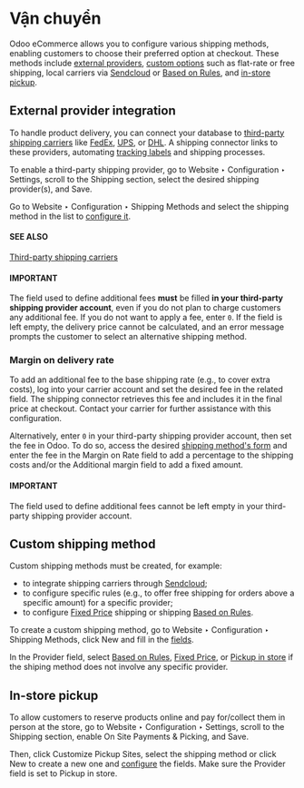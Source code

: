 # Vận chuyển

Odoo eCommerce allows you to configure various shipping methods, enabling customers to choose
their preferred option at checkout. These methods include [external providers](#ecommerce-shipping-external-provider), [custom options](#ecommerce-shipping-custom-method)
such as flat-rate or free shipping, local carriers via
[Sendcloud](../../inventory_and_mrp/inventory/shipping_receiving/setup_configuration/sendcloud_shipping.md)
or [Based on Rules](../../inventory_and_mrp/inventory/shipping_receiving/setup_configuration/#inventory-shipping-rules), and [in-store pickup](#ecommerce-shipping-instore-pickup).

<a id="ecommerce-shipping-external-provider"></a>

## External provider integration

To handle product delivery, you can connect your database to [third-party shipping carriers](../../inventory_and_mrp/inventory/shipping_receiving/setup_configuration/third_party_shipper.md)
like [FedEx](../../inventory_and_mrp/inventory/shipping_receiving/setup_configuration/fedex.md),
[UPS](../../inventory_and_mrp/inventory/shipping_receiving/setup_configuration/ups_credentials.md),
or [DHL](../../inventory_and_mrp/inventory/shipping_receiving/setup_configuration/dhl_credentials.md).
A shipping connector links to these providers, automating [tracking labels](../../inventory_and_mrp/inventory/shipping_receiving/setup_configuration/labels.md) and shipping
processes.

To enable a third-party shipping provider, go to Website ‣ Configuration ‣
Settings, scroll to the Shipping section, select the desired shipping provider(s),
and Save.

Go to Website ‣ Configuration ‣ Shipping Methods and select the shipping method
in the list to [configure it](../../inventory_and_mrp/inventory/shipping_receiving/setup_configuration/third_party_shipper.md#inventory-shipping-receiving-configure-delivery-method).

#### SEE ALSO
[Third-party shipping carriers](../../inventory_and_mrp/inventory/shipping_receiving/setup_configuration/third_party_shipper.md)

#### IMPORTANT
The field used to define additional fees **must** be filled **in your third-party shipping
provider account**, even if you do not plan to charge customers any additional fee. If you do not
want to apply a fee, enter `0`. If the field is left empty, the delivery price cannot be
calculated, and an error message prompts the customer to select an alternative shipping method.

### Margin on delivery rate

To add an additional fee to the base shipping rate (e.g., to cover extra costs), log into your
carrier account and set the desired fee in the related field. The shipping connector retrieves this
fee and includes it in the final price at checkout. Contact your carrier for further assistance
with this configuration.

Alternatively, enter `0` in your third-party shipping provider account, then set the fee in Odoo.
To do so, access the desired [shipping method's form](../../inventory_and_mrp/inventory/shipping_receiving/setup_configuration/third_party_shipper.md#inventory-shipping-receiving-configure-delivery-method) and enter the fee in the Margin
on Rate field to add a percentage to the shipping costs and/or the Additional margin
field to add a fixed amount.

#### IMPORTANT
The field used to define additional fees cannot be left empty in your third-party shipping
provider account.

<a id="ecommerce-shipping-custom-method"></a>

## Custom shipping method

Custom shipping methods must be created, for example:

- to integrate shipping carriers through [Sendcloud](../../inventory_and_mrp/inventory/shipping_receiving/setup_configuration/sendcloud_shipping.md);
- to configure specific rules (e.g., to offer free shipping for orders above a specific amount) for
  a specific provider;
- to configure [Fixed Price](../../inventory_and_mrp/inventory/shipping_receiving/setup_configuration/#inventory-shipping-fixed) shipping or shipping
  [Based on Rules](../../inventory_and_mrp/inventory/shipping_receiving/setup_configuration/#inventory-shipping-rules).

To create a custom shipping method, go to Website ‣ Configuration ‣
Shipping Methods, click New and fill in the [fields](../../inventory_and_mrp/inventory/shipping_receiving/setup_configuration/third_party_shipper.md#inventory-shipping-receiving-shipping-methods-details).

In the Provider field, select [Based on Rules](../../inventory_and_mrp/inventory/shipping_receiving/setup_configuration/#inventory-shipping-rules),
[Fixed Price](../../inventory_and_mrp/inventory/shipping_receiving/setup_configuration/#inventory-shipping-fixed), or [Pickup in store](../../inventory_and_mrp/inventory/shipping_receiving/setup_configuration/#inventory-shipping-pickup)
if the shiping method does not involve any specific provider.

<a id="ecommerce-shipping-instore-pickup"></a>

## In-store pickup

To allow customers to reserve products online and pay for/collect them in person at the store, go to
Website ‣ Configuration ‣ Settings, scroll to the Shipping section,
enable On Site Payments & Picking, and Save.

Then, click Customize Pickup Sites, select the shipping method or click New
to create a new one and [configure](../../inventory_and_mrp/inventory/shipping_receiving/setup_configuration/third_party_shipper.md#inventory-shipping-receiving-configure-delivery-method)
the fields. Make sure the Provider field is set to Pickup in store.
